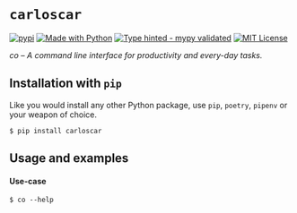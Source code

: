 # `carloscar`
[![pypi](https://badge.fury.io/py/carloscar.svg)](https://pypi.python.org/pypi/carloscar/)
[![Made with Python](https://img.shields.io/pypi/pyversions/carloscar)](https://www.python.org/)
[![Type hinted - mypy validated](https://img.shields.io/badge/typehinted-yes-teal)](https://github.com/kalaspuff/carloscar)
[![MIT License](https://img.shields.io/github/license/kalaspuff/carloscar.svg)](https://github.com/kalaspuff/carloscar/blob/master/LICENSE)

*co – A command line interface for productivity and every-day tasks.*


## Installation with `pip`
Like you would install any other Python package, use `pip`, `poetry`, `pipenv` or your weapon of choice.
```
$ pip install carloscar
```


## Usage and examples

#### Use-case
```
$ co --help
```
